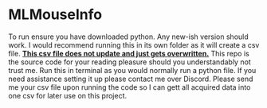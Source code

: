# MLMouseInfo
To run ensure you have downloaded python. Any new-ish version should work. I would recommend running this in its own folder as it will create a csv file. <u>**This csv file does not update and just gets overwritten.**</u>
This repo is the source code for your reading pleasure should you understandably not trust me. Run this in terminal as you would normally run a python file. If you need assistance setting it up please contact me over Discord.
Please send me your csv file upon running the code so I can gett all acquired data into one csv for later use on this project.
